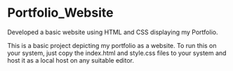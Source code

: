 # Portfolio_Website
Developed a basic website using HTML and CSS displaying my Portfolio.

This is a basic project depicting my portfolio as a website.
To run this on your system, just copy the index.html and style.css files to your system and host it as a local host on any suitable editor.
